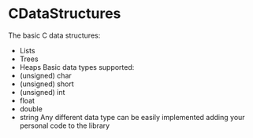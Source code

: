 # CDataStructures
The basic C data structures:
- Lists
- Trees
- Heaps
Basic data types supported:
- (unsigned) char
- (unsigned) short
- (unsigned) int
- float
- double
- string
Any different data type can be easily implemented adding your personal code to the library
